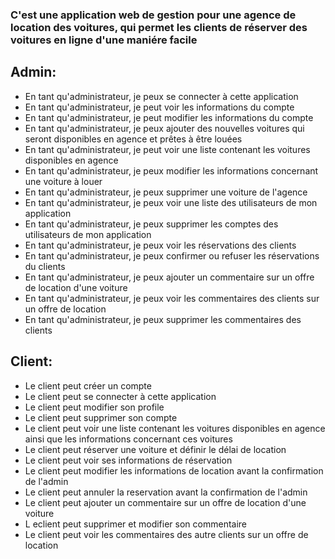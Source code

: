### C'est une application web de gestion pour une agence de location des voitures, qui permet les clients de réserver des voitures en ligne d'une maniére facile

## Admin:
- En tant qu'administrateur, je peux se connecter à cette application
- En tant qu'administrateur, je peut voir les informations du compte
- En tant qu'administrateur, je peut modifier les informations du compte 
- En tant qu'administrateur, je peux ajouter des nouvelles voitures qui seront disponibles en agence et prêtes à être louées
- En tant qu'administrateur, je peut voir une liste contenant les voitures disponibles en agence
- En tant qu'administrateur, je peux modifier les informations concernant une voiture à louer
- En tant qu'administrateur, je peux supprimer une voiture de l'agence
- En tant qu'administrateur, je peux voir une liste des utilisateurs de mon application
- En tant qu'administrateur, je peux supprimer les comptes des utilisateurs de mon application
- En tant qu'administrateur, je peux voir les réservations des clients
- En tant qu'administrateur, je peux confirmer ou refuser les réservations du clients
- En tant qu'administrateur, je peux ajouter un commentaire sur un offre de location d'une voiture
- En tant qu'administrateur, je peux voir les commentaires des clients sur un offre de location
- En tant qu'administrateur, je peux supprimer les commentaires des clients 

## Client:
- Le client peut créer un compte
- Le client peut se connecter à cette application
- Le client peut modifier son profile
- Le client peut supprimer son compte
- Le client peut voir une liste contenant les voitures disponibles en agence ainsi que les informations concernant ces voitures
- Le client peut réserver une voiture et définir le délai de location
- Le client peut voir ses informations de réservation
- Le client peut modifier les informations de location avant la confirmation de l'admin
- Le client peut annuler la reservation avant la confirmation de l'admin
- Le client peut ajouter un commentaire sur un offre de location d'une voiture
- L eclient peut supprimer et modifier son commentaire
- Le client peut voir les commentaires des autre clients sur un offre de location